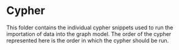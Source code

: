 # Cypher

This folder contains the individual cypher snippets used to run the importation of data into the graph model. The order of the cypher represented here is the order in which the cypher should be run.